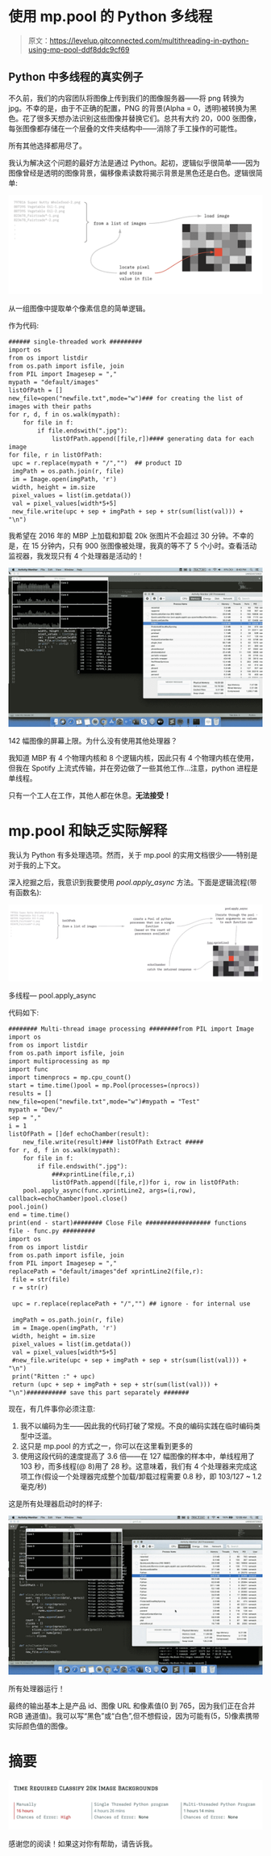 # 使用 mp.pool 的 Python 多线程

> 原文：<https://levelup.gitconnected.com/multithreading-in-python-using-mp-pool-ddf8ddc9cf69>

## Python 中多线程的真实例子

不久前，我们的内容团队将图像上传到我们的图像服务器——将 png 转换为 jpg。不幸的是，由于不正确的配置，PNG 的背景(Alpha = 0，透明)被转换为黑色。花了很多天想办法识别这些图像并替换它们。总共有大约 20，000 张图像，每张图像都存储在一个层叠的文件夹结构中——消除了手工操作的可能性。

所有其他选择都用尽了。

我认为解决这个问题的最好方法是通过 Python。起初，逻辑似乎很简单——因为图像曾经是透明的图像背景，偏移像素读数将揭示背景是黑色还是白色。逻辑很简单:

![](img/919445c5eaf87d9ba658f254df3098ae.png)

从一组图像中提取单个像素信息的简单逻辑。

作为代码:

```
###### single-threaded work #########
import os
from os import listdir
from os.path import isfile, join
from PIL import Imagesep = ","
mypath = "default/images"
listOfPath = []
new_file=open("newfile.txt",mode="w")### for creating the list of images with their paths
for r, d, f in os.walk(mypath):
    for file in f:
        if file.endswith(".jpg"):
            listOfPath.append([file,r])#### generating data for each image
for file, r in listOfPath:
 upc = r.replace(mypath + "/","")  ## product ID
 imgPath = os.path.join(r, file) 
 im = Image.open(imgPath, 'r')
 width, height = im.size
 pixel_values = list(im.getdata())
 val = pixel_values[width*5+5]
 new_file.write(upc + sep + imgPath + sep + str(sum(list(val))) + "\n") 
```

我希望在 2016 年的 MBP 上加载和卸载 20k 张图片不会超过 30 分钟。不幸的是，在 15 分钟内，只有 900 张图像被处理，我真的等不了 5 个小时。查看活动监视器，我发现只有 4 个处理器是活动的！

![](img/0bb958b8fa88f0c48d26ea8a3308c067.png)

142 幅图像的屏幕上限。为什么没有使用其他处理器？

我知道 MBP 有 4 个物理内核和 8 个逻辑内核，因此只有 4 个物理内核在使用，但我在 Spotify 上流式传输，并在旁边做了一些其他工作…注意，python 进程是单线程。

只有一个工人在工作，其他人都在休息。**无法接受！**

# mp.pool 和缺乏实际解释

我认为 Python 有多处理选项。然而，关于 mp.pool 的实用文档很少——特别是对于我的上下文。

深入挖掘之后，我意识到我要使用 *pool.apply_async* 方法。下面是逻辑流程(带有函数名):

![](img/b525f770138bdb30a89a365a40711b0c.png)

多线程— pool.apply_async

代码如下:

```
######## Multi-thread image processing ########from PIL import Image
import os
from os import listdir
from os.path import isfile, join
import multiprocessing as mp
import func
import timenprocs = mp.cpu_count()
start = time.time()pool = mp.Pool(processes=(nprocs))
results = []
new_file=open("newfile.txt",mode="w")#mypath = "Test"
mypath = "Dev/"
sep = ","
i = 1
listOfPath = []def echoChamber(result):
    new_file.write(result)### listOfPath Extract #####
for r, d, f in os.walk(mypath):
    for file in f:
        if file.endswith(".jpg"):
            ###xprintLine(file,r,i)
            listOfPath.append([file,r])for i, row in listOfPath:
    pool.apply_async(func.xprintLine2, args=(i,row), callback=echoChamber)pool.close()
pool.join()
end = time.time()
print(end - start)######## Close File ################## functions file - func.py #########
import os
from os import listdir
from os.path import isfile, join
from PIL import Imagesep = ","
replacePath = "default/images"def xprintLine2(file,r):
 file = str(file)
 r = str(r)

 upc = r.replace(replacePath + "/","") ## ignore - for internal use

 imgPath = os.path.join(r, file)
 im = Image.open(imgPath, 'r')
 width, height = im.size
 pixel_values = list(im.getdata())
 val = pixel_values[width*5+5]
 #new_file.write(upc + sep + imgPath + sep + str(sum(list(val))) + "\n")
 print("Ritten :" + upc)
 return (upc + sep + imgPath + sep + str(sum(list(val))) + "\n")########### save this part separately #######
```

现在，有几件事你必须注意:

1.  我不以编码为生——因此我的代码打破了常规。不良的编码实践在临时编码类型中泛滥。
2.  这只是 mp.pool 的方式之一，你可以在这里看到更多的
3.  使用这段代码的速度提高了 3.6 倍——在 127 幅图像的样本中，单线程用了 103 秒，而多线程(@ 8)用了 28 秒。这意味着，我们有 4 个处理器来完成这项工作(假设一个处理器完成整个加载/卸载过程需要 0.8 秒，即 103/127 ~ 1.2 毫克/秒)

这是所有处理器启动时的样子:

![](img/534b72e1dd1041b5de01a68cdff8b4bf.png)

所有处理器运行！

最终的输出基本上是产品 id、图像 URL 和像素值(0 到 765，因为我们正在合并 RGB 通道值)。我可以写“黑色”或“白色”,但不想假设，因为可能有(5，5)像素携带实际颜色值的图像。

# 摘要

![](img/90fd9419a84e1118a00c607feb5dd1e0.png)

感谢您的阅读！如果这对你有帮助，请告诉我。